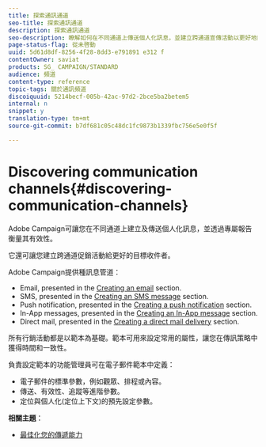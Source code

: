 ```yaml
---
title: 探索通訊通道
seo-title: 探索通訊通道
description: 探索通訊通道
seo-description: 瞭解如何在不同通道上傳送個人化訊息，並建立跨通道宣傳活動以更好地鎖定您的收件者。
page-status-flag: 從未啓動
uuid: 5d61d8df-8256-4f28-8dd3-e791891 e312 f
contentOwner: saviat
products: SG_ CAMPAIGN/STANDARD
audience: 頻道
content-type: reference
topic-tags: 關於通訊頻道
discoiquuid: 5214becf-005b-42ac-97d2-2bce5ba2betem5
internal: n
snippet: y
translation-type: tm+mt
source-git-commit: b7df681c05c48dc1fc9873b1339fbc756e5e0f5f

---
```



# Discovering communication channels{#discovering-communication-channels}

Adobe Campaign可讓您在不同通道上建立及傳送個人化訊息，並透過專屬報告衡量其有效性。

它還可讓您建立跨通道促銷活動給更好的目標收件者。

Adobe Campaign提供種訊息管道：

* Email, presented in the [Creating an email](../../channels/using/creating-an-email.md) section.
* SMS, presented in the [Creating an SMS message](../../channels/using/creating-an-sms-message.md) section.
* Push notification, presented in the [Creating a push notification](../../channels/using/preparing-and-sending-a-push-notification.md) section.
* In-App messages, presented in the [Creating an In-App message](../../channels/using/about-in-app-messaging.md) section.
* Direct mail, presented in the [Creating a direct mail delivery](../../channels/using/creating-the-direct-mail.md) section.

所有行銷活動都是以範本為基礎。範本可用來設定常用的屬性，讓您在傳訊策略中獲得時間和一致性。

負責設定範本的功能管理員可在電子郵件範本中定義：

* 電子郵件的標準參數，例如觀眾、排程或內容。
* 傳送、有效性、追蹤等進階參數。
* 定位與個人化(定位上下文)的預先設定參數。

**相關主題**：

* [最佳化您的傳遞能力](https://docs.campaign.adobe.com/doc/standard/getting_started/en/ACS_Deliverability.html)

